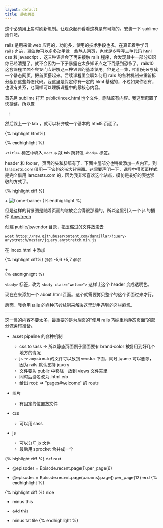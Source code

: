 ```yaml
---
layout: default
title: 静态页面
---
```


<!-- 一个硬要求，静态页面涉及的代码要在这一页文档上可以贴得下，步骤也不能太多，太多了大家就疲劳了
     - 这个简单，可以先不用 font-awesome 了
     - 要抽出 laoyout 概念，可以要 header 不要 footer，header 也不用写的很全
       - 但是还是要写多于一个页面，可以写个 about 页面。

     - 也不一定非要再后面一集里面就把所有的巧妙机制都展示了，可以分几个视频逐步抽出，不足的素材部分也可以逐步添加进来的
 -->

 这个必须用上实时刷新机制。让观众起码看看这样是有可能的。安装一下 sublime 插件吧。

rails 是用来做 web 应用的，功能多，使用的技术手段也多。在真正着手学习 rails 之前，建议你可以多多动手做一些静态网页，也就是多写写三种代码 html css 和 javascript ，这三种语言会了再来接触 rails 程序，会发现其中一部分知识你已经清楚了，就不会因为一下子暴露在太多知识点之下而感到恐怖了。rails10 这套课程里面不会专门去讲解这三种语言的基本使用。但是这一集，咱们先来写成一个静态网页，把首页搭起来。后续课程里会聊如何用 rails 的各种机制来重新拆分组织这些静态代码。我这里是假定你有一定的 html 基础的，不过如果你没有，也没有关系，也同样可以理解课程中的最核心内容。

首先用 sublime 打开 public/index.html 也个文件，删除原有内容。我这里配置了快捷键，所以敲

     ！

然后跟上一个 tab ，就可以补齐成一个基本的 html5 页面了。

{% highlight html%}
<!DOCTYPE html>
<html lang="en">
<head>
  <meta charset="UTF-8">
  <title>Document</title>
</head>
<body>

</body>
</html>
{% endhighlight %}

`<title>` 标签中填入 `meetup` 敲 tab 跳转进 `<body>` 标签。




header 和 footer，页面的头和脚都有了，下面主题部分也稍微添加一点内容。到 laracasts.com 借用一下它的这张大背景图。这里要声明一下，课程中得页面样式是完全借用 laracasts.com 的，因为我非常喜欢这个站点，模仿是最好的表达崇敬的方式了。

{% highlight diff %}
  <body>
+    <img src="images/home-banner-bg.jpg" alt="home-banner">
  </body>
{% endhighlight %}



但是这样的背景图是随着页面的缩放会变得很那看的。所以这里引入一个 js 的插件 [Anystrech](https://github.com/danmillar/jquery-anystretch)

创建 public/js/vendor 目录，把压缩过的文件放进去

    wget https://raw.githubusercontent.com/danmillar/jquery-anystretch/master/jquery.anystretch.min.js

在 index.html 中添加

{% highlight diff%}
@@ -5,6 +5,7 @@
   <title>Document</title>
   <link rel="stylesheet" href="css/layout.css">
   <link rel="stylesheet" href="css/common.css">
+  <script src="js/vendor/jquery.anystretch.min.js"></script>
 </head>
 <body>
   <div class="navbar clearfix">
{% endhighlight %}


`<body>` 标签，改为 `<body class="welome">` 这样让这个 header 变成透明色。

现在在来添加一个 about.html 页面。这个就需要拷贝整个的这个页面过来才行。



后面，我会用 rails 的各种巧妙机制来解决这里动手遇到的这些麻烦。

---


这一集的内容不要太多，最重要的是为后面的“使用 rails 巧妙重构静态页面”的部分做素材准备。

- asset pipeline 的各种机制
  - css to sass -> 所以静态页面例子里面要有 brand-color 被复用到好几个地方的情况
  - js -> anystrech 的文件可以放到 vendor 下面，同时 jquery 可以删除，因为 rails 默认支持 jquery
  - 文件要从 public 中移除，放到 views 文件夹里
  - 同时后缀名改为 .html.erb
  - 给出 root: => "pages#welcome" 的 route


- 图片
  - 有固定的位置放文件
- css
  - 可以用 sass
- js
  - 可以分开 js 文件
  - 最后用 sprocket 合并成一个

{% highlight diff %}
def rest
-  @episodes = Episode.recent.page(1).per_page(6)
+  @episodes = Episode.recent.page(params[:page]).per_page(12)
end
{% endhighlight %}

{% highlight diff %}
nice
- minus this
+   add this
- minus tat
tile
{% endhighlight %}
